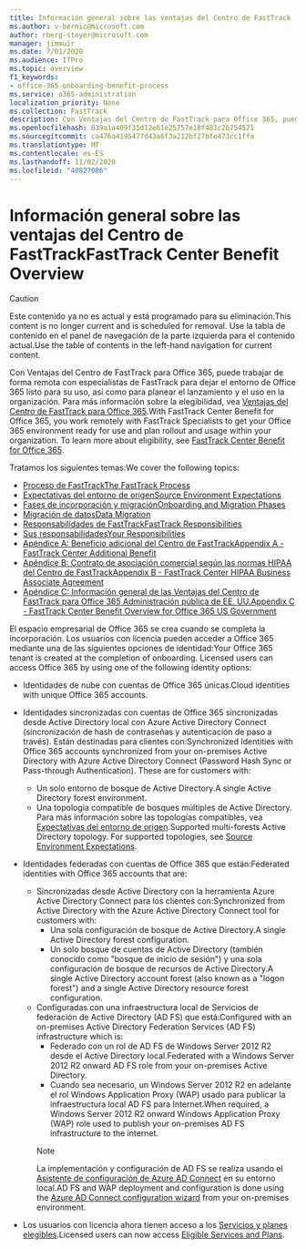 ```yaml
---
title: Información general sobre las ventajas del Centro de FastTrack
ms.author: v-bermic@microsoft.com
author: rberg-steyer@microsoft.com
manager: jimmuir
ms.date: 7/01/2020
ms.audience: ITPro
ms.topic: overview
f1_keywords:
- office-365-onboarding-benefit-process
ms.service: o365-administration
localization_priority: None
ms.collection: FastTrack
description: Con Ventajas del Centro de FastTrack para Office 365, puede trabajar de forma remota con especialistas de FastTrack para dejar el entorno de Office 365 listo para su uso, así como para planear el lanzamiento y el uso en la organización. Para más información sobre la elegibilidad, vea Ventajas del Centro de FastTrack para Office 365.
ms.openlocfilehash: 039a1a409f35d12e61e25757e18f481c2b754571
ms.sourcegitcommit: ca476a4195477d43a6f3a212bf27bfe473cc1ffa
ms.translationtype: MT
ms.contentlocale: es-ES
ms.lasthandoff: 11/02/2020
ms.locfileid: "48827086"
---
```

# <a name="fasttrack-center-benefit-overview"></a><span data-ttu-id="7b7b6-104">Información general sobre las ventajas del Centro de FastTrack</span><span class="sxs-lookup"><span data-stu-id="7b7b6-104">FastTrack Center Benefit Overview</span></span>

> [!CAUTION]
> <span data-ttu-id="7b7b6-105">Este contenido ya no es actual y está programado para su eliminación.</span><span class="sxs-lookup"><span data-stu-id="7b7b6-105">This content is no longer current and is scheduled for removal.</span></span> <span data-ttu-id="7b7b6-106">Use la tabla de contenido en el panel de navegación de la parte izquierda para el contenido actual.</span><span class="sxs-lookup"><span data-stu-id="7b7b6-106">Use the table of contents in the left-hand navigation for current content.</span></span>

<span data-ttu-id="7b7b6-p103">Con Ventajas del Centro de FastTrack para Office 365, puede trabajar de forma remota con especialistas de FastTrack para dejar el entorno de Office 365 listo para su uso, así como para planear el lanzamiento y el uso en la organización. Para más información sobre la elegibilidad, vea [Ventajas del Centro de FastTrack para Office 365](O365-fasttrack-benefit-for-office-365.md).</span><span class="sxs-lookup"><span data-stu-id="7b7b6-p103">With FastTrack Center Benefit for Office 365, you work remotely with FastTrack Specialists to get your Office 365 environment ready for use and plan rollout and usage within your organization. To learn more about eligibility, see [FastTrack Center Benefit for Office 365](O365-fasttrack-benefit-for-office-365.md).</span></span>
  
<span data-ttu-id="7b7b6-109">Tratamos los siguientes temas:</span><span class="sxs-lookup"><span data-stu-id="7b7b6-109">We cover the following topics:</span></span>
- [<span data-ttu-id="7b7b6-110">Proceso de FastTrack</span><span class="sxs-lookup"><span data-stu-id="7b7b6-110">The FastTrack Process</span></span>](O365-fasttrack-process.md) 
- [<span data-ttu-id="7b7b6-111">Expectativas del entorno de origen</span><span class="sxs-lookup"><span data-stu-id="7b7b6-111">Source Environment Expectations</span></span>](O365-source-environment-expectations.md)
- [<span data-ttu-id="7b7b6-112">Fases de incorporación y migración</span><span class="sxs-lookup"><span data-stu-id="7b7b6-112">Onboarding and Migration Phases</span></span>](O365-onboarding-and-migration.md)
- [<span data-ttu-id="7b7b6-113">Migración de datos</span><span class="sxs-lookup"><span data-stu-id="7b7b6-113">Data Migration</span></span>](O365-data-migration.md)
- [<span data-ttu-id="7b7b6-114">Responsabilidades de FastTrack</span><span class="sxs-lookup"><span data-stu-id="7b7b6-114">FastTrack Responsibilities</span></span>](O365-fasttrack-responsibilities.md)
- [<span data-ttu-id="7b7b6-115">Sus responsabilidades</span><span class="sxs-lookup"><span data-stu-id="7b7b6-115">Your Responsibilities</span></span>](O365-your-responsibilities.md) 
- [<span data-ttu-id="7b7b6-116">Apéndice A: Beneficio adicional del Centro de FastTrack</span><span class="sxs-lookup"><span data-stu-id="7b7b6-116">Appendix A - FastTrack Center Additional Benefit</span></span>](O365-fasttrack-additional-benefits.md)
- [<span data-ttu-id="7b7b6-117">Apéndice B: Contrato de asociación comercial según las normas HIPAA del Centro de FastTrack</span><span class="sxs-lookup"><span data-stu-id="7b7b6-117">Appendix B - FastTrack Center HIPAA Business Associate Agreement</span></span>](O365-hipaa-business-associate-agreement.md)
- [<span data-ttu-id="7b7b6-118">Apéndice C: Información general de las Ventajas del Centro de FastTrack para Office 365 Administración pública de EE. UU.</span><span class="sxs-lookup"><span data-stu-id="7b7b6-118">Appendix C - FastTrack Center Benefit Overview for Office 365 US Government</span></span>](US-Gov-appendix-overview.md)
    
<span data-ttu-id="7b7b6-p104">El espacio empresarial de Office 365 se crea cuando se completa la incorporación. Los usuarios con licencia pueden acceder a Office 365 mediante una de las siguientes opciones de identidad:</span><span class="sxs-lookup"><span data-stu-id="7b7b6-p104">Your Office 365 tenant is created at the completion of onboarding. Licensed users can access Office 365 by using one of the following identity options:</span></span>
- <span data-ttu-id="7b7b6-121">Identidades de nube con cuentas de Office 365 únicas.</span><span class="sxs-lookup"><span data-stu-id="7b7b6-121">Cloud identities with unique Office 365 accounts.</span></span>
- <span data-ttu-id="7b7b6-p105">Identidades sincronizadas con cuentas de Office 365 sincronizadas desde Active Directory local con Azure Active Directory Connect (sincronización de hash de contraseñas y autenticación de paso a través). Están destinadas para clientes con:</span><span class="sxs-lookup"><span data-stu-id="7b7b6-p105">Synchronized Identities with Office 365 accounts synchronized from your on-premises Active Directory with Azure Active Directory Connect (Password Hash Sync or Pass-through Authentication). These are for customers with:</span></span>
  - <span data-ttu-id="7b7b6-124">Un solo entorno de bosque de Active Directory.</span><span class="sxs-lookup"><span data-stu-id="7b7b6-124">A single Active Directory forest environment.</span></span>
  - <span data-ttu-id="7b7b6-p106">Una topología compatible de bosques múltiples de Active Directory. Para más información sobre las topologías compatibles, vea [Expectativas del entorno de origen](O365-source-environment-expectations.md).</span><span class="sxs-lookup"><span data-stu-id="7b7b6-p106">Supported multi-forests Active Directory topology. For supported topologies, see [Source Environment Expectations](O365-source-environment-expectations.md).</span></span>
- <span data-ttu-id="7b7b6-127">Identidades federadas con cuentas de Office 365 que están:</span><span class="sxs-lookup"><span data-stu-id="7b7b6-127">Federated identities with Office 365 accounts that are:</span></span>
  - <span data-ttu-id="7b7b6-128">Sincronizadas desde Active Directory con la herramienta Azure Active Directory Connect para los clientes con:</span><span class="sxs-lookup"><span data-stu-id="7b7b6-128">Synchronized from Active Directory with the Azure Active Directory Connect tool for customers with:</span></span>
      - <span data-ttu-id="7b7b6-129">Una sola configuración de bosque de Active Directory.</span><span class="sxs-lookup"><span data-stu-id="7b7b6-129">A single Active Directory forest configuration.</span></span>
      - <span data-ttu-id="7b7b6-130">Un solo bosque de cuentas de Active Directory (también conocido como "bosque de inicio de sesión") y una sola configuración de bosque de recursos de Active Directory.</span><span class="sxs-lookup"><span data-stu-id="7b7b6-130">A single Active Directory account forest (also known as a "logon forest") and a single Active Directory resource forest configuration.</span></span>
  - <span data-ttu-id="7b7b6-131">Configuradas con una infraestructura local de Servicios de federación de Active Directory (AD FS) que está:</span><span class="sxs-lookup"><span data-stu-id="7b7b6-131">Configured with an on-premises Active Directory Federation Services (AD FS) infrastructure which is:</span></span>
      - <span data-ttu-id="7b7b6-132">Federado con un rol de AD FS de Windows Server 2012 R2 desde el Active Directory local.</span><span class="sxs-lookup"><span data-stu-id="7b7b6-132">Federated with a Windows Server 2012 R2 onward AD FS role from your on-premises Active Directory.</span></span>
      - <span data-ttu-id="7b7b6-133">Cuando sea necesario, un Windows Server 2012 R2 en adelante el rol Windows Application Proxy (WAP) usado para publicar la infraestructura local AD FS para Internet.</span><span class="sxs-lookup"><span data-stu-id="7b7b6-133">When required, a Windows Server 2012 R2 onward Windows Application Proxy (WAP) role used to publish your on-premises AD FS infrastructure to the internet.</span></span>
    > [!NOTE]
    > <span data-ttu-id="7b7b6-134">La implementación y configuración de AD FS se realiza usando el [Asistente de configuración de Azure AD Connect](https://go.microsoft.com/fwlink/?linkid=844794) en su entorno local.</span><span class="sxs-lookup"><span data-stu-id="7b7b6-134">AD FS and WAP deployment and configuration is done using the [Azure AD Connect configuration wizard](https://go.microsoft.com/fwlink/?linkid=844794) from your on-premises environment.</span></span> 
  
- <span data-ttu-id="7b7b6-135">Los usuarios con licencia ahora tienen acceso a los [Servicios y planes elegibles](M365-eligible-services-and-plans.md).</span><span class="sxs-lookup"><span data-stu-id="7b7b6-135">Licensed users can now access [Eligible Services and Plans](M365-eligible-services-and-plans.md).</span></span>

